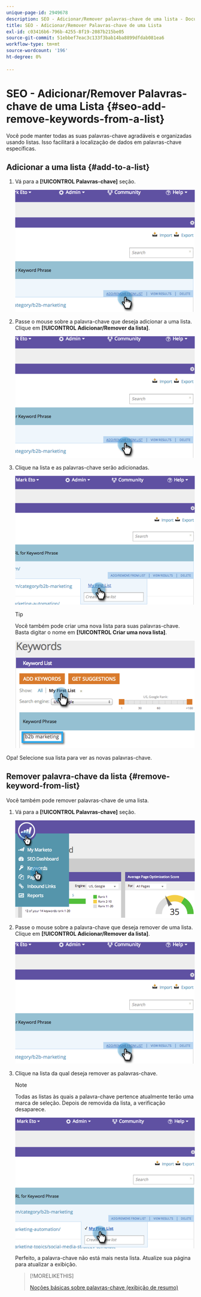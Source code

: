 ```yaml
---
unique-page-id: 2949678
description: SEO - Adicionar/Remover palavras-chave de uma lista - Documentação do Marketo - Documentação do produto
title: SEO - Adicionar/Remover Palavras-chave de uma Lista
exl-id: c03416b6-796b-4255-8f19-2087b215be05
source-git-commit: 51ebbef7eac3c133f3bab14ba8899dfdab081ea6
workflow-type: tm+mt
source-wordcount: '196'
ht-degree: 0%

---
```


# SEO - Adicionar/Remover Palavras-chave de uma Lista {#seo-add-remove-keywords-from-a-list}

Você pode manter todas as suas palavras-chave agradáveis e organizadas usando listas. Isso facilitará a localização de dados em palavras-chave específicas.

## Adicionar a uma lista {#add-to-a-list}

1. Vá para a **[!UICONTROL Palavras-chave]** seção.

   ![](assets/image2014-9-18-11-3a48-3a36.png)

1. Passe o mouse sobre a palavra-chave que deseja adicionar a uma lista. Clique em **[!UICONTROL Adicionar/Remover da lista]**.

   ![](assets/image2014-9-18-11-3a48-3a42.png)

1. Clique na lista e as palavras-chave serão adicionadas.

   ![](assets/image2014-9-18-11-3a48-3a47.png)

   >[!TIP]
   >
   >Você também pode criar uma nova lista para suas palavras-chave. Basta digitar o nome em **[!UICONTROL Criar uma nova lista]**.

   ![](assets/image2014-9-18-11-3a49-3a16.png)

Opa! Selecione sua lista para ver as novas palavras-chave.

## Remover palavra-chave da lista {#remove-keyword-from-list}

Você também pode remover palavras-chave de uma lista.

1. Vá para a **[!UICONTROL Palavras-chave]** seção.

   ![](assets/image2014-9-18-11-3a49-3a55.png)

1. Passe o mouse sobre a palavra-chave que deseja remover de uma lista. Clique em **[!UICONTROL Adicionar/Remover da lista]**.

   ![](assets/image2014-9-18-11-3a50-3a4.png)

1. Clique na lista da qual deseja remover as palavras-chave.

   >[!NOTE]
   >
   >Todas as listas às quais a palavra-chave pertence atualmente terão uma marca de seleção. Depois de removida da lista, a verificação desaparece.

   ![](assets/image2014-9-18-11-3a50-3a41.png)

   Perfeito, a palavra-chave não está mais nesta lista. Atualize sua página para atualizar a exibição.

   >[!MORELIKETHIS]
   >
   >[Noções básicas sobre palavras-chave (exibição de resumo)](/help/marketo/product-docs/additional-apps/seo/keywords/seo-understanding-keywords.md)
